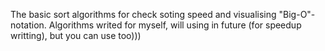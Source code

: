 The basic sort algorithms for check soting speed and visualising "Big-O"-notation.
Algorithms writed for myself, will using in future (for speedup writting), but you can use too)))
